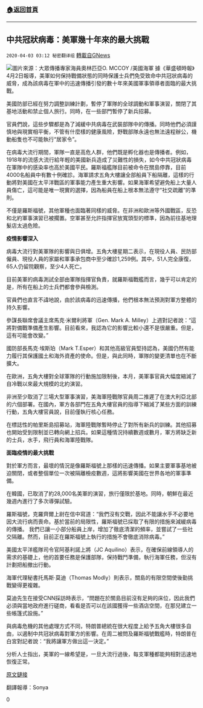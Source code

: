 ###  [:house:返回首頁](https://github.com/ourhimalayas/txt)
---

## 中共冠狀病毒：美軍幾十年來的最大挑戰
`2020-04-03 03:12 秘密翻译组` [轉載自GNews](https://gnews.org/zh-hant/160763/)

![](https://s3-ap-northeast-1.amazonaws.com/news.guo.offload.media/wp-content/uploads/2020/04/03015422/Picture-1-23.png)圖片來源：大眾傳播專家海員奧林匹亞O. MCCOY /美國海軍
據《華盛頓時報》4月2日報導，美軍如何保持戰備狀態的同時保護士兵們免受致命中共冠狀病毒的威脅，成為該病毒在軍中的迅速傳播引發的數十年來美國軍事領導者面臨的最大挑戰。

美國防部已經在努力調整訓練計劃，暫停了軍隊的全球調動和軍事演習，關閉了其基地活動和禁止個人旅行。同時，在一些部門暫停了新兵招募。

官員們說，這些步驟都是為了減緩中共病毒在武裝部隊中的傳播。同時他們必須謹慎地與現實相平衡，不管有什麼樣的健康風險，野戰部隊永遠也無法遠程辦公，機動船隻也不可能執行“居家令”。

在病毒大流行期間，軍隊一直是高危人群，他們既是孵化器也是傳播者。例如，1918年的流感大流行給年輕的美國新兵造成了災難性的損失，如今中共冠狀病毒在軍隊中的感染率也高於美國平民。羅斯福艦隊目前被命令在關島停靠，目前4000名船員中有數十例確診。海軍請求五角大樓讓全部船員下船隔離，這樣的行動將對美國在太平洋戰區的軍事能力產生重大影響。如果海軍希望避免船上大量人員傷亡，這可能是唯一現實的選擇，因為船員在船上根本無法遵守“社交疏離”的準則。

不僅是羅斯福號，其他軍種也面臨著同樣的威脅。在非洲和歐洲等外國戰區，反恐和北約軍事演習已被擱置。空軍甚至允許指揮官放寬頭型的標準，因為前往基地理髮店太過危險。

**疫情影響深入**

病毒大流行對美軍隊的影響與日俱增。五角大樓星期二表示，在現役人員、民防部僱員、現役人員的家屬和軍事承包商中至少確診1,259例。其中，51人完全康復，65人仍留院觀察，至少4人死亡。

目前美軍的病毒測試全部由軍隊指揮官負責，就羅斯福戰艦而言，幾乎可以肯定的是，所有在船上的士兵們都會參與檢測。

官員們也直言不諱地說，由於該病毒的迅速傳播，他們根本無法預測對軍方整體的持久影響。

參謀長聯席會議主席馬克·米爾利將軍（Gen. Mark A. Milley）上週對記者說：“這將對備戰準備產生影響。目前看來，我認為它的影響比較小還不是很嚴重。但是，這有可能會改變。”

國防部長馬克·埃斯珀（Mark T.Esper）和其他高級官員堅持認為，美國仍然有能力履行其保護國土和海外資產的使命。但是，與此同時，軍隊的變更清單也在不斷擴大。

在歐洲，五角大樓對全球軍隊的行動施加限制後，本月，美軍事官員大幅度縮減了自冷戰以來最大規模的北約演習。

非洲至少取消了三場大型軍事演習，美海軍陸戰隊官員周二推遲了在澳大利亞北部的六個部署。在國內，軍方各部門在五角大樓官員的指導下縮減了某些方面的訓練行動，五角大樓官員說，目前僅執行核心任務。

在標誌性的帕里斯島招募站，海軍陸戰隊暫時停止了對所有新兵的訓練。其他招募也開始受到限制並已轉向網上招兵。如果這種情況持續數週或數月，軍方將缺乏新的士兵，水手，飛行員和海軍陸戰隊。

**面臨疫情的最大挑戰**

對於軍方而言，最壞的情況是像羅斯福號上那樣的迅速傳播。如果主要軍事基地被迫關閉，或者整個單位一次被隔離檢疫數週，這將影響美國在世界各地的軍事準備。

在韓國，已取消了約28,000名美軍的演習，旅行僅限於基地。同時，朝鮮在最近幾週內進行了多次導彈試驗。

羅斯福號，克羅齊爾上尉在信中寫道：“我們沒有交戰，因此不能讓水手不必要地因大流行病而喪命。基於當前的局限性，羅斯福號已採取了有限的措施來減緩病毒的傳播。 我們已讓一小部分船員上岸，增加了徹底清潔的頻率，並嘗試了一些社交隔離。然而，目前正在羅斯福號上執行的措施不會徹底消除病毒。”

美國太平洋艦隊司令官阿基利諾上將（JC Aquilino）表示，在確保前線領導人的需求的基礎上，他的首要任務是保護部隊，保持戰鬥準備，執行海軍任務，但沒有計劃把船撤出行動。

海軍代理秘書托馬斯·莫迪（Thomas Modly）則表示，關島的有限空間使後勤挑戰變得更複雜。

莫迪先生在接受CNN採訪時表示，“問題在於關島目前沒有足夠的床位，因此我們必須與當地政府進行磋商，看看是否可以在該國獲得一些酒店空間，在那兒建立一些帳篷式設施。”

與病毒危機的其他處理方式不同，特朗普總統在很大程度上給予五角大樓很多自由，以遏制中共冠狀病毒對軍方的影響。在周二被問及羅斯福號戰艦時，特朗普在白宮對記者說：“我將讓軍方做出這一決定。”

分析人士指出，美軍的一線希望是，一旦大流行過後，每支軍種都能夠相對迅速地恢復正常。

[原文鏈接](https://www.washingtontimes.com/news/2020/mar/31/us-military-readiness-risk-coronavirus-rips-throug/)

翻譯報導：Sonya

0
